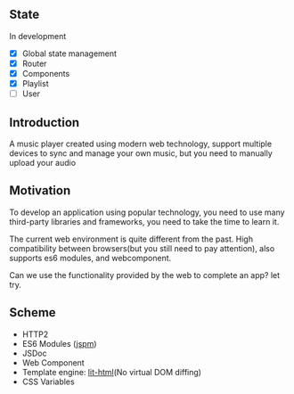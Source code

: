 ## State

In development

- [x] Global state management
- [x] Router
- [x] Components
- [x] Playlist
- [ ] User

## Introduction

A music player created using modern web technology,
support multiple devices to sync and manage your own music,
but you need to manually upload your audio

## Motivation

To develop an application using popular technology,
you need to use many third-party libraries and frameworks,
you need to take the time to learn it.

The current web environment is quite different from the past.
High compatibility between browsers(but you still need to pay attention),
also supports es6 modules, and webcomponent.

Can we use the functionality provided by the web to complete an app? let try.

## Scheme

- HTTP2
- ES6 Modules ([jspm](https://jspm.io/))
- JSDoc
- Web Component
- Template engine: [lit-html](https://github.com/Polymer/lit-html)(No virtual DOM diffing)
- CSS Variables
